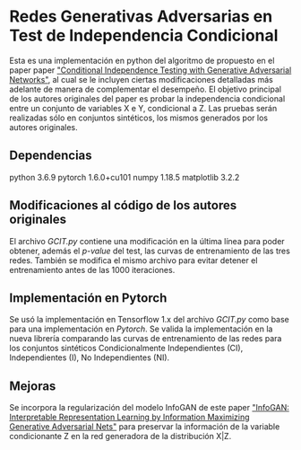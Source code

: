 # Redes Generativas Adversarias en Test de Independencia Condicional

Esta es una implementación en python del algoritmo de propuesto en el paper paper ["Conditional Independence Testing with Generative Adversarial Networks"](https://arxiv.org/pdf/1907.04068.pdf), al cual se le incluyen ciertas modificaciones detalladas más adelante de manera de complementar el desempeño. El objetivo principal de los autores originales del paper es probar la independencia condicional entre un conjunto de variables X e Y, condicional a Z. Las pruebas serán realizadas sólo en conjuntos sintéticos, los mismos generados por los autores originales.

## Dependencias
python 3.6.9
pytorch 1.6.0+cu101
numpy 1.18.5
matplotlib 3.2.2

## Modificaciones al código de los autores originales

El archivo *GCIT.py* contiene una modificación en la última línea para poder obtener, además el *p-value* del test, las curvas de entrenamiento de las tres redes. También se modifica el mismo archivo para evitar detener el entrenamiento antes de las 1000 iteraciones.

## Implementación en Pytorch

Se usó la implementación en Tensorflow 1.x del archivo *GCIT.py* como base para una implementación en *Pytorch*. Se valida la implementación en la nueva librería comparando las curvas de entrenamiento de las redes para los conjuntos sintéticos Condicionalmente Independientes (CI), Independientes (I), No Independientes (NI).

## Mejoras

Se incorpora la regularización del modelo InfoGAN de este paper ["InfoGAN: Interpretable Representation Learning by Information Maximizing Generative Adversarial Nets"](https://arxiv.org/pdf/1606.03657) para preservar la información de la variable condicionante Z en la red generadora de la distribución X|Z.
